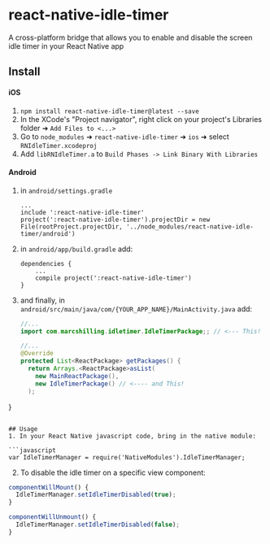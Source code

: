 # react-native-idle-timer
A cross-platform bridge that allows you to enable and disable the screen idle timer in your React Native app

## Install
#### iOS
1. `npm install react-native-idle-timer@latest --save`
2. In the XCode's "Project navigator", right click on your project's Libraries folder ➜ `Add Files to <...>`
3. Go to `node_modules` ➜ `react-native-idle-timer` ➜ `ios` ➜ select `RNIdleTimer.xcodeproj`
4. Add `libRNIdleTimer.a` to `Build Phases -> Link Binary With Libraries`


#### Android

1. in `android/settings.gradle`
   ```
   ...
   include ':react-native-idle-timer'
   project(':react-native-idle-timer').projectDir = new File(rootProject.projectDir, '../node_modules/react-native-idle-timer/android')
   ```

2. in `android/app/build.gradle` add:
   ```
   dependencies {
       ...
       compile project(':react-native-idle-timer')
   }
   ```

3. and finally, in `android/src/main/java/com/{YOUR_APP_NAME}/MainActivity.java` add:
   ```java
   //...
   import com.marcshilling.idletimer.IdleTimerPackage;; // <--- This!
   
   //...
   @Override
   protected List<ReactPackage> getPackages() {
     return Arrays.<ReactPackage>asList(
       new MainReactPackage(),
       new IdleTimerPackage() // <---- and This!
     );
}
   ```

## Usage
1. In your React Native javascript code, bring in the native module:

  ```javascript
var IdleTimerManager = require('NativeModules').IdleTimerManager;
  ```
2. To disable the idle timer on a specific view component:
  
  ```javascript
  componentWillMount() {
    IdleTimerManager.setIdleTimerDisabled(true);
  }
  
  componentWillUnmount() {
    IdleTimerManager.setIdleTimerDisabled(false);
  }
  ```
